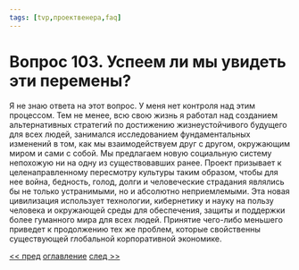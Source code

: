 ```yaml
---
tags: [tvp,проектвенера,faq]
---
```

# Вопрос 103. Успеем ли мы увидеть эти перемены?

Я не знаю ответа на этот вопрос. У меня нет контроля над этим процессом. Тем не менее, всю свою жизнь я работал над созданием альтернативных стратегий по достижению жизнеустойчивого будущего для всех людей, занимался исследованием фундаментальных изменений в том, как мы взаимодействуем друг с другом, окружающим миром и сами с собой. Мы предлагаем новую социальную систему непохожую ни на одну из существовавших ранее. Проект призывает к целенаправленному пересмотру культуры таким образом, чтобы для нее война, бедность, голод, долги и человеческие страдания являлись бы не только устранимыми, но и абсолютно неприемлемыми. Эта новая цивилизация использует технологии, кибернетику и науку на пользу человека и окружающей среды для обеспечения, защиты и поддержки более гуманного мира для всех людей. Принятие чего-либо меньшего приведет к продолжению тех же проблем, которые свойственны существующей глобальной корпоративной экономике.

[<< пред](Вопрос%20102.%20Люди%20говорят,%20что%20сыты%20по%20горло%20жизнью%20в%20монетарном%20обществе,%20и%20что%20они%20хотели%20бы%20иметь%20больше%20возможностей%20для%20самореализации..md) [оглавление](FAQ%20%D0%BF%D0%BE%20%D0%BF%D1%80%D0%BE%D0%B5%D0%BA%D1%82%D1%83%20%C2%AB%D0%92%D0%B5%D0%BD%D0%B5%D1%80%D0%B0%C2%BB.md) [след >>](Вопрос%20104.%20Какую%20идею%20Вы%20бы%20выбрали,%20чтобы%20описать%20самую%20суть%20этого%20нового%20общества%20Всеобщее%20объединение%20Научное%20открытие.md)
